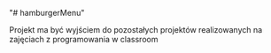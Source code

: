 "# hamburgerMenu" 

Projekt ma być wyjściem do pozostałych projektów realizowanych na zajęciach z programowania w classroom
